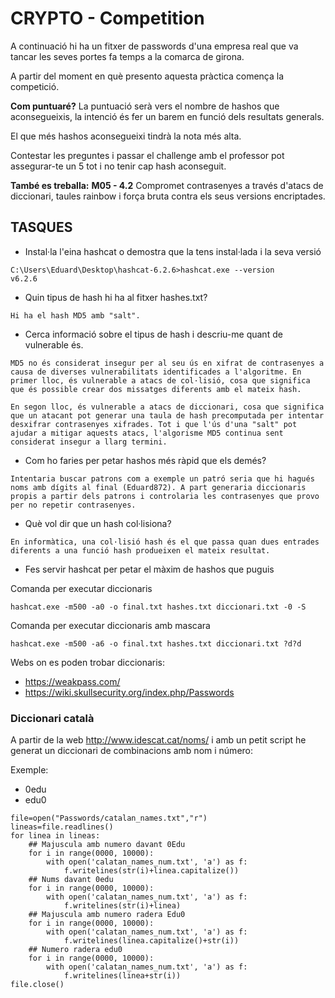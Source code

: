 # CRYPTO - Competition

A continuació hi ha un fitxer de passwords d'una empresa real que va tancar les seves portes fa temps a la comarca de girona. 

A partir del moment en què presento aquesta pràctica comença la competició. 

**Com puntuaré?**
La puntuació serà vers el nombre de hashos que aconsegueixis, la intenció és fer un barem en funció dels resultats generals. 

El que més hashos aconsegueixi tindrà la nota més alta. 

Contestar les preguntes i passar el challenge amb el professor pot assegurar-te un 5 tot i no tenir cap hash aconseguit.  

**També es treballa:**
**M05 - 4.2** Compromet contrasenyes a través d'atacs de diccionari, taules rainbow i força bruta contra els seus versions encriptades.

## TASQUES

- Instal·la l'eina hashcat o demostra que la tens instal·lada i la seva versió

```
C:\Users\Eduard\Desktop\hashcat-6.2.6>hashcat.exe --version
v6.2.6
```

- Quin tipus de hash hi ha al fitxer hashes.txt?
```
Hi ha el hash MD5 amb "salt". 
```
- Cerca informació sobre el tipus de hash i descriu-me quant de vulnerable és.
```
MD5 no és considerat insegur per al seu ús en xifrat de contrasenyes a causa de diverses vulnerabilitats identificades a l'algoritme. En primer lloc, és vulnerable a atacs de col·lisió, cosa que significa que és possible crear dos missatges diferents amb el mateix hash. 

En segon lloc, és vulnerable a atacs de diccionari, cosa que significa que un atacant pot generar una taula de hash precomputada per intentar desxifrar contrasenyes xifrades. Tot i que l'ús d'una "salt" pot ajudar a mitigar aquests atacs, l'algorisme MD5 continua sent considerat insegur a llarg termini.
```
- Com ho faries per petar hashos més ràpid que els demés?
```
Intentaria buscar patrons com a exemple un patró seria que hi hagués noms amb dígits al final (Eduard872). A part generaria diccionaris propis a partir dels patrons i controlaria les contrasenyes que provo per no repetir contrasenyes.
```
- Què vol dir que un hash col·lisiona?
```
En informàtica, una col·lisió hash és el que passa quan dues entrades diferents a una funció hash produeixen el mateix resultat.
```
- Fes servir hashcat per petar el màxim de hashos que puguis

Comanda per executar diccionaris

```
hashcat.exe -m500 -a0 -o final.txt hashes.txt diccionari.txt -0 -S
```

Comanda per executar diccionaris amb mascara

```
hashcat.exe -m500 -a6 -o final.txt hashes.txt diccionari.txt ?d?d
```

Webs on es poden trobar diccionaris:

- https://weakpass.com/
- https://wiki.skullsecurity.org/index.php/Passwords
 

### Diccionari català

A partir de la web http://www.idescat.cat/noms/ i amb un petit script he generat un diccionari de combinacions amb nom i número:

Exemple: 
- 0edu
- edu0


```
file=open("Passwords/catalan_names.txt","r")
lineas=file.readlines()
for linea in lineas:
    ## Majuscula amb numero davant 0Edu
    for i in range(0000, 10000):
        with open('calatan_names_num.txt', 'a') as f:
            f.writelines(str(i)+linea.capitalize())
    ## Nums davant 0edu
    for i in range(0000, 10000):
        with open('calatan_names_num.txt', 'a') as f:
            f.writelines(str(i)+linea)
    ## Majuscula amb numero radera Edu0
    for i in range(0000, 10000):
        with open('calatan_names_num.txt', 'a') as f:
            f.writelines(linea.capitalize()+str(i))
    ## Numero radera edu0
    for i in range(0000, 10000):
        with open('calatan_names_num.txt', 'a') as f:
            f.writelines(linea+str(i))
file.close()


```